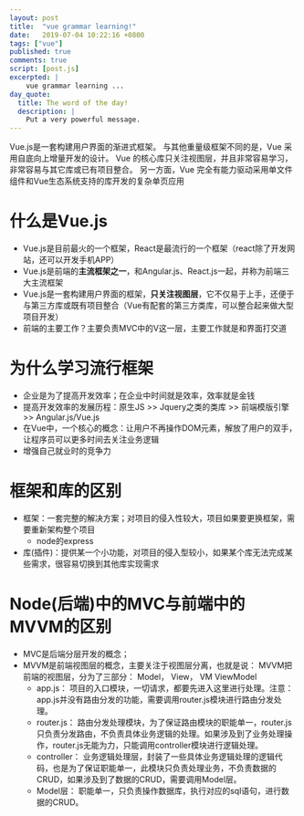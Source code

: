 ```yaml
---
layout: post
title:  "vue grammar learning!"
date:   2019-07-04 10:22:16 +0800
tags: ["vue"]
published: true
comments: true
script: [post.js]
excerpted: |
    vue grammar learning ...
day_quote:
  title: The word of the day!
  description: |
    Put a very powerful message.
---
```


<!--more-->

Vue.js是一套构建用户界面的渐进式框架。
与其他重量级框架不同的是，Vue 采用自底向上增量开发的设计。
Vue 的核心库只关注视图层，并且非常容易学习，非常容易与其它库或已有项目整合。
另一方面，Vue 完全有能力驱动采用单文件组件和Vue生态系统支持的库开发的复杂单页应用

# 什么是Vue.js
- Vue.js是目前最火的一个框架，React是最流行的一个框架（react除了开发网站，还可以开发手机APP）
- Vue.js是前端的**主流框架之一**，和Angular.js、React.js一起，并称为前端三大主流框架
- Vue.js是一套构建用户界面的框架，**只关注视图层**，它不仅易于上手，还便于与第三方库或既有项目整合（Vue有配套的第三方类库，可以整合起来做大型项目开发）
- 前端的主要工作？主要负责MVC中的V这一层，主要工作就是和界面打交道

# 为什么学习流行框架
- 企业是为了提高开发效率；在企业中时间就是效率，效率就是金钱
- 提高开发效率的发展历程：原生JS >> Jquery之类的类库 >> 前端模版引擎 >> Angular.js/Vue.js
- 在Vue中，一个核心的概念：让用户不再操作DOM元素，解放了用户的双手，让程序员可以更多时间去关注业务逻辑
- 增强自己就业时的竞争力

# 框架和库的区别
- 框架：一套完整的解决方案；对项目的侵入性较大，项目如果要更换框架，需要重新架构整个项目
  - node的express
- 库(插件)：提供某一个小功能，对项目的侵入型较小，如果某个库无法完成某些需求，很容易切换到其他库实现需求

# Node(后端)中的MVC与前端中的MVVM的区别
- MVC是后端分层开发的概念；
- MVVM是前端视图层的概念，主要关注于视图层分离，也就是说： MVVM把前端的视图层，分为了三部分： Model， View， VM ViewModel
  - app.js： 项目的入口模块，一切请求，都要先进入这里进行处理。注意：app.js并没有路由分发的功能，需要调用router.js模块进行路由分发处理。
  - router.js： 路由分发处理模块，为了保证路由模块的职能单一，router.js只负责分发路由，不负责具体业务逻辑的处理。如果涉及到了业务处理操作，router.js无能为力，只能调用controller模块进行逻辑处理。
  - controller： 业务逻辑处理层，封装了一些具体业务逻辑处理的逻辑代码，也是为了保证职能单一，此模块只负责处理业务，不负责数据的CRUD，如果涉及到了数据的CRUD，需要调用Model层。
  - Model层： 职能单一，只负责操作数据库，执行对应的sql语句，进行数据的CRUD。
  
  